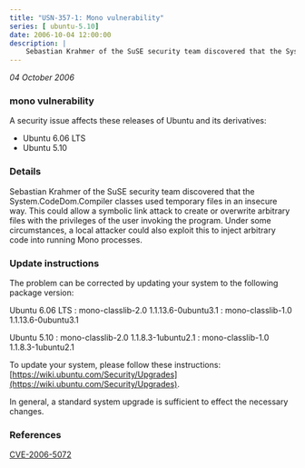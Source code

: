 ```yaml
---
title: "USN-357-1: Mono vulnerability"
series: [ ubuntu-5.10]
date: 2006-10-04 12:00:00
description: |
    Sebastian Krahmer of the SuSE security team discovered that the System.CodeDom.Compiler classes used temporary files in an insecure way. This could allow a symbolic link attack to create or overwrite arbitrary files with the privileges of the user invoking the program. Under some circumstances, a local attacker could also exploit this to inject arbitrary code into running Mono processes.
--- 
```

 
 

*04 October 2006*

### mono vulnerability

A security issue affects these releases of Ubuntu and its derivatives:

* Ubuntu 6.06 LTS
* Ubuntu 5.10

### Details

Sebastian Krahmer of the SuSE security team discovered that the System.CodeDom.Compiler classes used temporary files in an insecure way. This could allow a symbolic link attack to create or overwrite arbitrary files with the privileges of the user invoking the program. Under some circumstances, a local attacker could also exploit this to inject arbitrary code into running Mono processes.

### Update instructions

The problem can be corrected by updating your system to the following package version:

Ubuntu 6.06 LTS
 : mono-classlib-2.0 <span>1.1.13.6-0ubuntu3.1</span>
 : mono-classlib-1.0 <span>1.1.13.6-0ubuntu3.1</span>

Ubuntu 5.10
 : mono-classlib-2.0 <span>1.1.8.3-1ubuntu2.1</span>
 : mono-classlib-1.0 <span>1.1.8.3-1ubuntu2.1</span>

To update your system, please follow these instructions: [https://wiki.ubuntu.com/Security/Upgrades](https://wiki.ubuntu.com/Security/Upgrades).

In general, a standard system upgrade is sufficient to effect the necessary changes.

### References

 
 [CVE-2006-5072](http://people.ubuntu.com/~ubuntu-security/cve/CVE-2006-5072)
 

